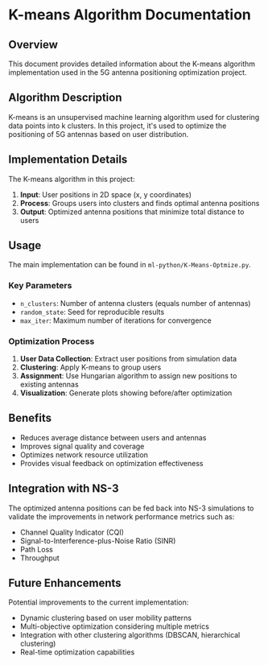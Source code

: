 # K-means Algorithm Documentation

## Overview

This document provides detailed information about the K-means algorithm implementation used in the 5G antenna positioning optimization project.

## Algorithm Description

K-means is an unsupervised machine learning algorithm used for clustering data points into k clusters. In this project, it's used to optimize the positioning of 5G antennas based on user distribution.

## Implementation Details

The K-means algorithm in this project:

1. **Input**: User positions in 2D space (x, y coordinates)
2. **Process**: Groups users into clusters and finds optimal antenna positions
3. **Output**: Optimized antenna positions that minimize total distance to users

## Usage

The main implementation can be found in `ml-python/K-Means-Optmize.py`.

### Key Parameters

- `n_clusters`: Number of antenna clusters (equals number of antennas)
- `random_state`: Seed for reproducible results
- `max_iter`: Maximum number of iterations for convergence

### Optimization Process

1. **User Data Collection**: Extract user positions from simulation data
2. **Clustering**: Apply K-means to group users
3. **Assignment**: Use Hungarian algorithm to assign new positions to existing antennas
4. **Visualization**: Generate plots showing before/after optimization

## Benefits

- Reduces average distance between users and antennas
- Improves signal quality and coverage
- Optimizes network resource utilization
- Provides visual feedback on optimization effectiveness

## Integration with NS-3

The optimized antenna positions can be fed back into NS-3 simulations to validate the improvements in network performance metrics such as:

- Channel Quality Indicator (CQI)
- Signal-to-Interference-plus-Noise Ratio (SINR)
- Path Loss
- Throughput

## Future Enhancements

Potential improvements to the current implementation:

- Dynamic clustering based on user mobility patterns
- Multi-objective optimization considering multiple metrics
- Integration with other clustering algorithms (DBSCAN, hierarchical clustering)
- Real-time optimization capabilities